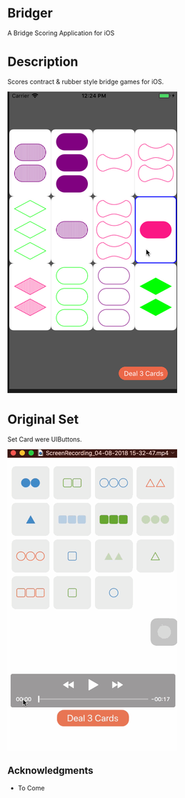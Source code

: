 # Bridger
A Bridge Scoring Application for iOS

# Description

Scores contract & rubber style bridge games for iOS.

![Graphical Set](https://github.com/EduardLev/Set-CS193P/raw/master/GraphicalSetGif.gif)

# Original Set
Set Card were UIButtons.

![Set](https://github.com/EduardLev/Set-CS193P/raw/master/Set-CS193P.gif)

## Acknowledgments

* To Come

